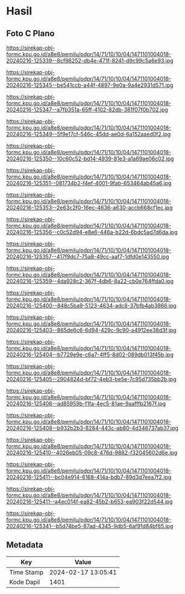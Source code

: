 # Hasil

## Foto C Plano

https://sirekap-obj-formc.kpu.go.id/a8e8/pemilu/pdpr/14/71/10/10/04/1471101004018-20240216-125339--8cf98252-db4e-471f-8241-d9c99c5a6e93.jpg

https://sirekap-obj-formc.kpu.go.id/a8e8/pemilu/pdpr/14/71/10/10/04/1471101004018-20240216-125345--be541ccb-a44f-4897-9e0a-9a4e2931d571.jpg

https://sirekap-obj-formc.kpu.go.id/a8e8/pemilu/pdpr/14/71/10/10/04/1471101004018-20240216-125347--a7fb351a-65ff-4102-82db-381f07f0b702.jpg

https://sirekap-obj-formc.kpu.go.id/a8e8/pemilu/pdpr/14/71/10/10/04/1471101004018-20240216-125349--5f9e17cf-546c-45dd-ae0d-6a152aaed0f2.jpg

https://sirekap-obj-formc.kpu.go.id/a8e8/pemilu/pdpr/14/71/10/10/04/1471101004018-20240216-125350--10c60c52-bd14-4939-81e3-a1a69ae06c02.jpg

https://sirekap-obj-formc.kpu.go.id/a8e8/pemilu/pdpr/14/71/10/10/04/1471101004018-20240216-125351--081734b2-f4ef-4001-9fab-653464ab45a6.jpg

https://sirekap-obj-formc.kpu.go.id/a8e8/pemilu/pdpr/14/71/10/10/04/1471101004018-20240216-125353--2e63c2f0-16ec-4636-a630-accb668cf1ec.jpg

https://sirekap-obj-formc.kpu.go.id/a8e8/pemilu/pdpr/14/71/10/10/04/1471101004018-20240216-125356--c0c52d94-e8e6-446a-b22d-6bdc5ad7d6da.jpg

https://sirekap-obj-formc.kpu.go.id/a8e8/pemilu/pdpr/14/71/10/10/04/1471101004018-20240216-125357--417f9dc7-75a8-49cc-aaf7-1dfd0e143550.jpg

https://sirekap-obj-formc.kpu.go.id/a8e8/pemilu/pdpr/14/71/10/10/04/1471101004018-20240216-125359--4da928c2-367f-4db6-8a22-cb0e764ffda0.jpg

https://sirekap-obj-formc.kpu.go.id/a8e8/pemilu/pdpr/14/71/10/10/04/1471101004018-20240216-125400--848c5ba9-5123-4634-adc8-37bfb4ab3866.jpg

https://sirekap-obj-formc.kpu.go.id/a8e8/pemilu/pdpr/14/71/10/10/04/1471101004018-20240216-125403--865de6c6-6d94-429c-9c90-a4912ee38d3f.jpg

https://sirekap-obj-formc.kpu.go.id/a8e8/pemilu/pdpr/14/71/10/10/04/1471101004018-20240216-125404--b7729e9e-c6a7-4ff5-8d02-089db013f45b.jpg

https://sirekap-obj-formc.kpu.go.id/a8e8/pemilu/pdpr/14/71/10/10/04/1471101004018-20240216-125405--2904824d-bf72-4eb3-be5e-7c95d735bb2b.jpg

https://sirekap-obj-formc.kpu.go.id/a8e8/pemilu/pdpr/14/71/10/10/04/1471101004018-20240216-125406--ad85959b-f1fa-4ec5-81ae-9aafffb2167f.jpg

https://sirekap-obj-formc.kpu.go.id/a8e8/pemilu/pdpr/14/71/10/10/04/1471101004018-20240216-125408--b932b2b3-8284-443c-ab80-4d346737ab37.jpg

https://sirekap-obj-formc.kpu.go.id/a8e8/pemilu/pdpr/14/71/10/10/04/1471101004018-20240216-125410--4026eb05-09c8-476d-9882-f32045602d6e.jpg

https://sirekap-obj-formc.kpu.go.id/a8e8/pemilu/pdpr/14/71/10/10/04/1471101004018-20240216-125411--bc04e914-6168-414a-bdb7-89d3d7eea7f2.jpg

https://sirekap-obj-formc.kpu.go.id/a8e8/pemilu/pdpr/14/71/10/10/04/1471101004018-20240216-125411--a4ec014f-ea82-45b2-b653-ea903f22d544.jpg

https://sirekap-obj-formc.kpu.go.id/a8e8/pemilu/pdpr/14/71/10/10/04/1471101004018-20240216-125341--b5d74be5-87ad-4345-9db5-6af91d84bf65.jpg


## Metadata

| Key        | Value               |
| ---------- | ------------------- |
| Time Stamp | 2024-02-17 13:05:41 |
| Kode Dapil | 1401                |



